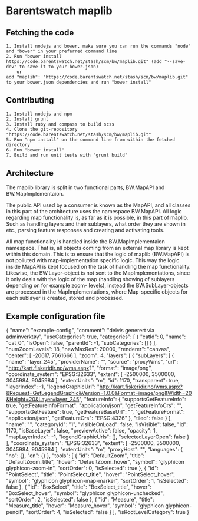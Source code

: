 Barentswatch maplib
====================

Fetching the code
----------------
	1. Install nodejs and bower, make sure you can run the commands "node" and "bower" in your preferred command line
	2. Run "bower install https://code.barentswatch.net/stash/scm/bw/maplib.git" (add "--save-dev" to save it to your bower.json)
		or
	add "maplib": "https://code.barentswatch.net/stash/scm/bw/maplib.git" to your bower.json dependencies and run "bower install"

Contributing
------------
    1. Install nodejs and npm
    2. Install grunt
    3. Install ruby and compass to build scss
    4. Clone the git-repository "https://code.barentswatch.net/stash/scm/bw/maplib.git"
    5. Run "npm install" on the command line from within the fetched directory
    6. Run "bower install"
    7. Build and run unit tests with "grunt build"

Architecture
------------

The maplib library is split in two functional parts, BW.MapAPI and BW.MapImplementaion.

The public API used by a consumer is known as the MapAPI, and all classes in this part of the architecture uses the namespace BW.MapAPI.
All logic regarding map functionality is, as far as it is possible, in this part of maplib. Such as handling layers and their sublayers,
what order they are shown in etc., parsing feature responses and creating and activating tools.

All map functionality is handled inside the BW.MapImplementaion namespace. That is, all objects coming from an external map library is
kept within this domain. This is to ensure that the logic of maplib (BW.MapAPI) is not polluted with map-implementation specific logic.
This way the logic inside MapAPI is kept focused on the task of handling the map functionality. Likewise, the BW.Layer-object is not sent
to the MapImplementations, since it only deals with the logic of the map (handling showing of sublayers depending on for example zoom-
levels), instead the BW.SubLayer-objects are processed in the MapImplementations, where Map-specific objects for each sublayer is created,
stored and processed.

Example configuration file
--------------------------
{
  "name": "example-config",
  "comment": "delvis generert via adminverktøy",
  "useCategories": true,
  "categories": [
	{
	  "catId": 0,
	  "name": "cat_0",
	  "isOpen": false,
	  "parentId": -1,
	  "subCategories": []
	}
  ],
  "numZoomLevels": 18,
  "newMaxRes": 20000,
  "renderer": "canvas",
  "center": [
	-20617,
	7661666
  ],
  "zoom": 4,
  "layers": [
	{
	  "subLayers": [
		{
		  "name": "layer_245",
		  "providerName": "",
		  "source": "proxyWms",
		  "url": "http://kart.fiskeridir.no/wms.aspx?",
		  "format": "image/png",
		  "coordinate_system": "EPSG:32633",
		  "extent": [
			-2500000,
			3500000,
			3045984,
			9045984
		  ],
		  "extentUnits": "m",
		  "id": 1170,
		  "transparent": true,
		  "layerIndex": -1,
		  "legendGraphicUrl": "http://kart.fiskeridir.no/wms.aspx?&Request=GetLegendGraphic&Version=1.0.0&Format=image/png&Width=20&Height=20&Layer=layer_245",
		  "featureInfo": {
			"supportsGetFeatureInfo": true,
			"getFeatureInfoFormat": "application/json",
			"getFeatureInfoCrs": "",
			"supportsGetFeature": true,
			"getFeatureBaseUrl": "",
			"getFeatureFormat": "application/json",
			"getFeatureCrs": "EPSG:4326"
		  },
		  "tiled": false
		}
	  ],
	  "name": "",
	  "categoryId": "1",
	  "visibleOnLoad": false,
	  "isVisible": false,
	  "id": 1170,
	  "isBaseLayer": false,
	  "previewActive": false,
	  "opacity": 1,
	  "mapLayerIndex": -1,
	  "legendGraphicUrls": [],
	  "selectedLayerOpen": false
	}
  ],
  "coordinate_system": "EPSG:32633",
  "extent": [
	-2500000,
	3500000,
	3045984,
	9045984
  ],
  "extentUnits": "m",
  "proxyHost": "",
  "languages": {
	"no": {},
	"en": {}
  },
  "tools": [
	{
	  "id": "DefaultZoom",
	  "title": "DefaultZoom_title",
	  "hover": "DefaultZoom_hover",
	  "symbol": "glyphicon glyphicon-zoom-in",
	  "sortOrder": 0,
	  "isSelected": true
	},
	{
	  "id": "PointSelect",
	  "title": "PointSelect_title",
	  "hover": "PointSelect_hover",
	  "symbol": "glyphicon glyphicon-map-marker",
	  "sortOrder": 1,
	  "isSelected": false
	},
	{
	  "id": "BoxSelect",
	  "title": "BoxSelect_title",
	  "hover": "BoxSelect_hover",
	  "symbol": "glyphicon glyphicon-unchecked",
	  "sortOrder": 2,
	  "isSelected": false
	},
	{
	  "id": "Measure",
	  "title": "Measure_title",
	  "hover": "Measure_hover",
	  "symbol": "glyphicon glyphicon-pencil",
	  "sortOrder": 4,
	  "isSelected": false
	}
  ],
  "isRootLevelCategory": true
}